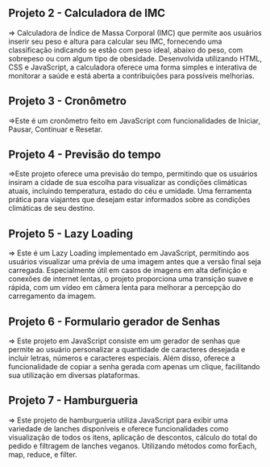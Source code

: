## Projeto 2 - Calculadora de IMC
=> Calculadora de Índice de Massa Corporal (IMC) que permite aos usuários inserir seu peso e altura para calcular seu IMC, fornecendo uma classificação indicando se estão com peso ideal, abaixo do peso, com sobrepeso ou com algum tipo de obesidade. Desenvolvida utilizando HTML, CSS e JavaScript, a calculadora oferece uma forma simples e interativa de monitorar a saúde e está aberta a contribuições para possíveis melhorias.

## Projeto 3 - Cronômetro
=>Este é um cronômetro feito em JavaScript com funcionalidades de Iniciar, Pausar, Continuar e Resetar.

## Projeto 4 - Previsão do tempo
=>Este projeto oferece uma previsão do tempo, permitindo que os usuários insiram a cidade de sua escolha para visualizar as condições climáticas atuais, incluindo temperatura, estado do céu e umidade. Uma ferramenta prática para viajantes que desejam estar informados sobre as condições climáticas de seu destino.

## Projeto 5 - Lazy Loading
=> Este é um Lazy Loading implementado em JavaScript, permitindo aos usuários visualizar uma prévia de uma imagem antes que a versão final seja carregada. Especialmente útil em casos de imagens em alta definição e conexões de internet lentas, o projeto proporciona uma transição suave e rápida, com um vídeo em câmera lenta para melhorar a percepção do carregamento da imagem.

## Projeto 6 - Formulario gerador de Senhas 
=> Este projeto em JavaScript consiste em um gerador de senhas que permite ao usuário personalizar a quantidade de caracteres desejada e incluir letras, números e caracteres especiais. Além disso, oferece a funcionalidade de copiar a senha gerada com apenas um clique, facilitando sua utilização em diversas plataformas.
    
## Projeto 7 - Hamburgueria 
=> Este projeto de hamburgueria utiliza JavaScript para exibir uma variedade de lanches disponíveis e oferece funcionalidades como visualização de todos os itens, aplicação de descontos, cálculo do total do pedido e filtragem de lanches veganos. Utilizando métodos como forEach, map, reduce, e filter.